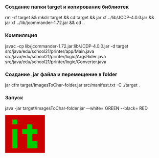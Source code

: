 ### Создание папки target и копирование библиотек
rm -rf target && mkdir target && cd target && jar xf ../lib/JCDP-4.0.0.jar && jar xf ../lib/jcommander-1.72.jar && cd ..

### Компиляция
javac -cp lib/jcommander-1.72.jar:lib/JCDP-4.0.0.jar -d target src/java/edu/school21/printer/app/Main.java src/java/edu/school21/printer/logic/ArgsRider.java src/java/edu/school21/printer/logic/Converter.java

### Создание .jar файла и перемещение в folder
jar cfm target/ImagesToChar-folder.jar src/manifest.txt -C ./target .

### Запуск
java -jar target/ImagesToChar-folder.jar --white= GREEN --black= RED

![it](images/it_red.png)
